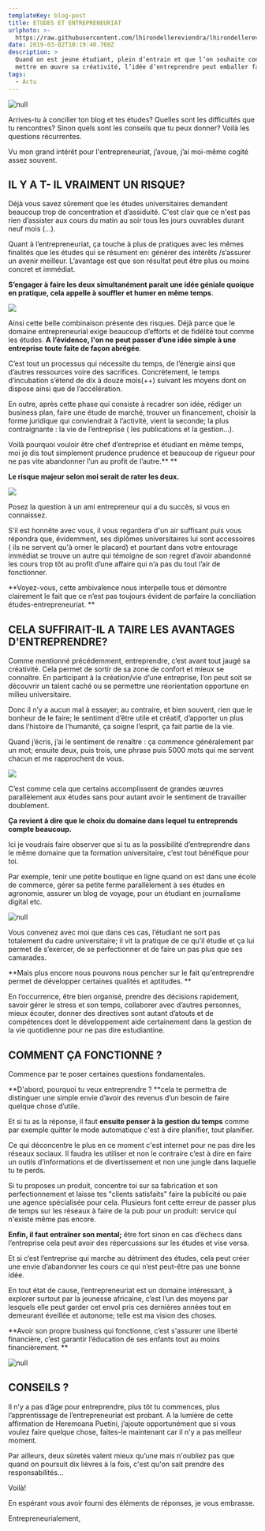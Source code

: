 ```yaml
---
templateKey: blog-post
title: ETUDES ET ENTREPRENEURIAT
urlphoto: >-
  https://raw.githubusercontent.com/lhirondellereviendra/lhirondellereviendra/test/static/img/51710782_753581851679180_3500770655480053760_n.jpg
date: 2019-03-02T10:19:40.760Z
description: >
  Quand on est jeune étudiant, plein d’entrain et que l’on souhaite constamment
  mettre en œuvre sa créativité, l’idée d’entreprendre peut emballer facilement.
tags:
  - Actu
---
```

![null](/img/1886e625-49a4-486e-b096-7c2485bfc1f2.jpeg)

Arrives-tu à concilier ton blog et tes études? Quelles sont les difficultés que tu rencontres? Sinon quels sont les conseils que tu peux donner? Voilà les questions récurrentes.

Vu mon grand intérêt pour l'entrepreneuriat,  j’avoue,  j’ai moi-même cogité assez souvent.

## IL Y A T- IL VRAIMENT UN RISQUE?

Déjà vous savez sûrement que les études universitaires demandent beaucoup trop de concentration et d’assiduité. C'est clair que ce n'est pas rien d’assister aux cours du matin au soir tous les jours ouvrables durant neuf mois (...).

Quant à l’entrepreneuriat, ça touche à plus de pratiques avec les mêmes finalités que les études qui se résument en: générer des intérêts /s’assurer un avenir meilleur. L’avantage est que son résultat peut être plus ou moins concret et immédiat.

**S’engager à faire les deux simultanément parait une idée géniale quoique en pratique, cela appelle à souffler et humer en même temps**.

![](/img/ae4a587a-8b81-4f3d-b981-660efbb83495.jpeg)

Ainsi cette belle combinaison présente des risques. Déjà parce que le domaine entrepreneurial exige beaucoup d’efforts et de fidélité tout comme les études. **A** **l’évidence, l'on ne peut passer d’une idée simple à une entreprise toute faite de façon abrégée**. 

C’est tout un processus qui nécessite du temps, de l’énergie ainsi que d’autres ressources voire des sacrifices. Concrètement, le temps d’incubation s’étend de dix à douze mois(++) suivant les moyens dont on dispose ainsi que de l’accélération.

En outre, après cette phase qui consiste à recadrer son idée, rédiger un business plan, faire une étude de marché, trouver un financement, choisir la forme juridique qui conviendrait à l’activité, vient la seconde; la plus contraignante : la vie de l’entreprise ( les publications et la gestion...).

Voilà pourquoi vouloir être chef d’entreprise et étudiant en même temps, moi je dis tout simplement prudence prudence et beaucoup de rigueur pour ne pas vite abandonner l’un au profit de l’autre.\*\* \*\*

**Le risque majeur selon moi serait de rater les deux.**

![](/img/e5c9a234-aaf1-4f85-9537-94aea2da5095.png)

Posez la question à un ami entrepreneur qui a du succès, si vous en connaissez.

S’il est honnête avec vous, il vous regardera d'un air suffisant puis vous répondra que, évidemment, ses diplômes universitaires lui sont accessoires ( ils ne servent qu'à orner le placard) et pourtant dans votre entourage immédiat se trouve un autre qui témoigne de son regret d’avoir abandonné les cours trop tôt au profit d’une affaire qui n’a pas du tout l’air de fonctionner.

**Voyez-vous, cette ambivalence nous interpelle tous et démontre clairement le fait que ce n’est pas toujours évident de parfaire la conciliation études-entrepreneuriat. **

## CELA SUFFIRAIT-IL A TAIRE LES AVANTAGES D'ENTREPRENDRE?

Comme mentionné précédemment, entreprendre, c’est avant tout jaugé sa créativité. Cela  permet de sortir de sa zone de confort et mieux se connaître. En participant à la création/vie d’une entreprise, l’on peut soit se découvrir un talent caché ou se permettre une réorientation opportune en milieu universitaire.

Donc il n’y a aucun mal à essayer; au contraire, et bien souvent, rien que le bonheur de le faire; le sentiment d’être utile et créatif, d’apporter un plus dans l’histoire de l’humanité, ça soigne l’esprit, ça fait partie de la vie. 

Quand j’écris, j’ai le sentiment de renaître : ça commence généralement par un mot; ensuite deux, puis trois, une phrase puis 5000 mots qui me servent chacun et me rapprochent de vous.

![](/img/a8f85d19-8cf2-44ea-ab3b-50e5616a2ada.png)

C’est comme cela que certains accomplissent de grandes œuvres parallèlement aux études sans pour autant avoir le sentiment de travailler doublement. 

**Ça revient à dire que le choix du domaine dans lequel tu entreprends compte beaucoup.**

Ici  je voudrais faire observer que si tu as la possibilité d’entreprendre dans le même domaine que ta formation universitaire, c’est tout bénéfique pour toi.

Par exemple, tenir une petite boutique en ligne quand on est dans une école de commerce, gérer sa petite ferme parallèlement à ses études en agronomie, assurer un blog de voyage, pour un étudiant en journalisme digital etc.

![null](/img/50063329_224832085071820_1200079369343598592_n.jpg)

Vous convenez avec moi que dans ces cas, l’étudiant ne sort pas totalement du cadre universitaire; il vit la pratique de ce qu’il étudie et ça lui permet de s’exercer, de se perfectionner et de faire un pas plus que ses camarades. 

**Mais plus encore nous pouvons nous pencher sur le fait qu'entreprendre permet de développer certaines qualités et aptitudes.
**

En l’occurrence, être bien organisé, prendre des décisions rapidement, savoir gérer le stress et son temps, collaborer avec d’autres personnes, mieux écouter, donner des directives sont autant d’atouts et de compétences dont le développement aide certainement dans la gestion de la vie quotidienne pour ne pas dire estudiantine. 

## COMMENT ÇA FONCTIONNE ?

Commence par te poser certaines questions fondamentales.

**D'abord, pourquoi tu veux entreprendre ? **cela te permettra de distinguer une simple envie d’avoir des revenus d’un besoin de faire quelque chose d’utile.

Et si tu as la réponse, il faut **ensuite penser à la gestion du temps** comme par exemple quitter le mode automatique c'est à dire planifier, tout planifier.

Ce qui déconcentre le plus en ce moment c'est internet pour ne pas dire les réseaux sociaux. Il faudra les utiliser et non le contraire c’est à dire en faire un outils d’informations et de divertissement et non une jungle dans laquelle tu te perds.

Si tu proposes un produit, concentre toi sur sa fabrication et son perfectionnement et laisse tes "clients satisfaits" faire la publicité ou paie une agence spécialisée pour cela. Plusieurs font cette erreur de passer plus de temps sur les réseaux à faire de la pub pour un produit: service qui n'existe même pas encore.  

**Enfin, il faut entraîner son mental;** être fort sinon en cas d’échecs dans l’entreprise cela peut avoir des répercussions sur les études et vise versa.

Et si c’est l’entreprise qui marche au détriment des études, cela peut créer une envie d’abandonner les cours ce qui n’est peut-être pas une bonne idée. 

En tout état de cause, l’entrepreneuriat est un domaine intéressant, à explorer surtout par la jeunesse africaine, c’est l’un des moyens par lesquels elle peut garder cet envol pris ces dernières années tout en demeurant éveillée et autonome; telle est ma vision des choses.

**Avoir son propre business qui fonctionne, c’est s'assurer une liberté financière, c’est  garantir l’éducation de ses enfants tout au moins financièrement.
**

![null](/img/50721801_2268297113182638_4123909816731041792_n.png)

## CONSEILS ?

Il n’y a pas d’âge pour entreprendre, plus tôt tu commences, plus l’apprentissage de l’entrepreneuriat est probant. A la lumière de cette affirmation de Heremoana Puetini, j’ajoute opportunément que si vous voulez faire quelque chose, faites-le maintenant car il n'y a pas meilleur moment.

Par ailleurs, deux sûretés valent mieux qu’une mais n'oubliez pas que quand on poursuit dix lièvres à la fois, c'est qu'on sait  prendre des responsabilités...

Voilà!

En espérant vous avoir fourni des éléments de réponses, je vous embrasse.

Entrepreneurialement,
